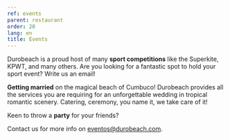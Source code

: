 ```yaml
---
ref: events
parent: restaurant
order: 20
lang: en
title: Events
---
```

Durobeach is a proud host of many **sport competitions** like the Superkite, KPWT, and many others.
Are you looking for a fantastic spot to hold your sport event? Write us an email!

**Getting married** on the magical beach of Cumbuco! Durobeach provides all the services you are requiring for an unforgettable wedding in tropical romantic scenery. Catering, ceremony, you name it, we take care of it!

Keen to throw a **party** for your friends?

Contact us for more info on [eventos@durobeach.com][1].

[1]: mailto:eventos@durobeach.com
